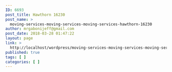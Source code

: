 ```yaml
---
ID: 6693
post_title: Hawthorn 16230
post_name: >
  moving-services-moving-services-moving-services-hawthorn-16230
author: mrgabonijeff@gmail.com
post_date: 2018-03-28 01:47:22
layout: page
link: >
  http://localhost/wordpress/moving-services-moving-services-moving-services-hawthorn-16230/
published: true
tags: [ ]
categories: [ ]
---
```

